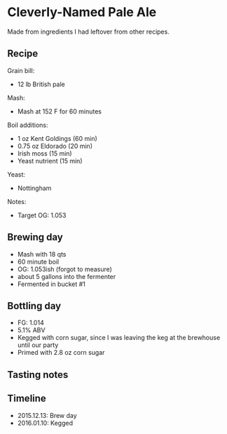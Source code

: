 # Cleverly-Named Pale Ale
Made from ingredients I had leftover from other recipes.

## Recipe
Grain bill:
* 12 lb British pale

Mash:
* Mash at 152 F for 60 minutes

Boil additions:
* 1 oz Kent Goldings (60 min)
* 0.75 oz Eldorado (20 min)
* Irish moss (15 min)
* Yeast nutrient (15 min)

Yeast:
* Nottingham

Notes:
* Target OG: 1.053

## Brewing day
* Mash with 18 qts
* 60 minute boil
* OG: 1.053ish (forgot to measure)
* about 5 gallons into the fermenter
* Fermented in bucket #1

## Bottling day
* FG: 1.014
* 5.1% ABV
* Kegged with corn sugar, since I was leaving the keg at the brewhouse until our party
* Primed with 2.8 oz corn sugar

## Tasting notes

## Timeline
* 2015.12.13: Brew day
* 2016.01.10: Kegged
